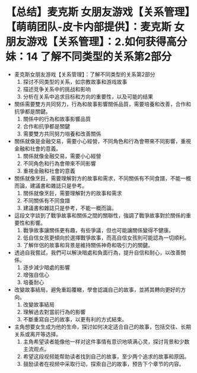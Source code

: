 # 【总结】麦克斯 女朋友游戏【关系管理】【萌萌团队-皮卡内部提供】：麦克斯 女朋友游戏【关系管理】：2.如何获得高分妹：14 了解不同类型的关系第2部分

-   麦克斯女朋友游戏【关系管理】：了解不同类型的关系第2部分
    1.  探讨不同类型的关系，如宗教故事和游戏故事
    2.  描述竞争关系中的挑战和影响
    3.  分析在关系中追求目标和方向的重要性，以及可能的结果
-   關係需要雙方共同努力，行為和故事影響關係品質，需要培養和改善，合作和抗爭都是關鍵。
    1.  關係中的行為和故事影響品質
    2.  合作和抗爭都是關鍵
    3.  需要雙方共同努力培養和改善關係
-   關係就像是金融交易，需要小心經營，不同角色和行為會帶來不同影響，重視金融和社會的意義。
    1.  關係就像金融交易，需要小心經營
    2.  不同角色和行為會帶來不同影響
    3.  重視金融和社會的意義
-   關係就像烹飪，需要理解對方的故事和需求，不同關係有不同食譜，不能一概而論，建議書和雜誌只是參考。
    1.  關係就像烹飪，需要理解對方的故事和需求
    2.  不同關係有不同食譜
    3.  建議書和雜誌只是參考，不能一概而論。
-   這段文字談到了戰爭故事和關係之間的關聯性，強調了戰爭故事對於關係的重要性和影響。
    1.  戰爭故事讓關係更有趣，有些爭議，但也可能讓關係變得不健康。
    2.  低自信女孩更傾向於選擇戰爭故事，而高自信女孩則可能認為一切順利。
    3.  了解伴侶的故事和背景是維持關係神奇和吸引力的關鍵。
-   透過自我嘗試，我們可以解決暗處和負面行為，提升自信和耐心，以改善關係。
    1.  逐步減少暗處的影響
    2.  增強自信心
    3.  培養耐心
-   改變故事結局，避免重蹈覆轍，學會認識自己的故事，並將其轉向更好的方向。
    1.  改變故事結局
    2.  理解過去對當前行為的影響
    3.  不斷重寫自己的故事，以更有利的方式結束。
-   主角想要女生成为他的生命，探讨如何决定适合自己的故事，包括交往、长期关系或离开等选择。
    1.  主角希望读者能像他一样对这件事情有意识地填满心灵，探讨背景和少数主流观点。
    2.  希望这段视频能帮助读者找到自己的故事，至少两个追求的故事和原因。
    3.  鼓励读者在视频中采取行动，探索自己的故事，预告下个章节的内容。